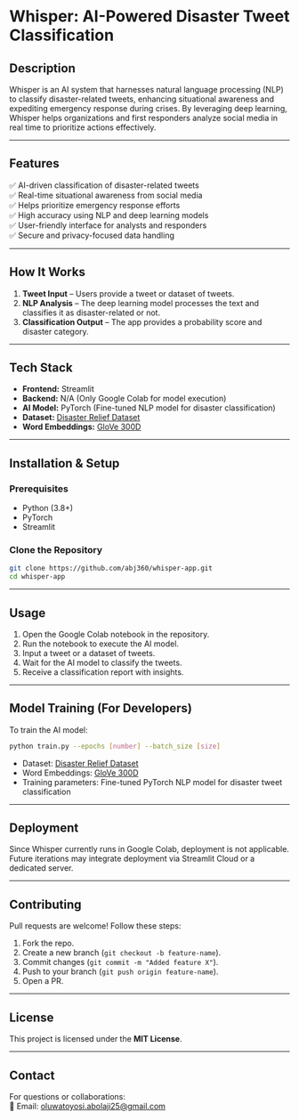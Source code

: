 # Whisper: AI-Powered Disaster Tweet Classification

## Description
Whisper is an AI system that harnesses natural language processing (NLP) to classify disaster-related tweets, enhancing situational awareness and expediting emergency response during crises. By leveraging deep learning, Whisper helps organizations and first responders analyze social media in real time to prioritize actions effectively.

---

## Features
✅ AI-driven classification of disaster-related tweets  
✅ Real-time situational awareness from social media  
✅ Helps prioritize emergency response efforts  
✅ High accuracy using NLP and deep learning models  
✅ User-friendly interface for analysts and responders  
✅ Secure and privacy-focused data handling  

---

## How It Works
1. **Tweet Input** – Users provide a tweet or dataset of tweets.  
2. **NLP Analysis** – The deep learning model processes the text and classifies it as disaster-related or not.  
3. **Classification Output** – The app provides a probability score and disaster category.  

---

## Tech Stack
- **Frontend:** Streamlit  
- **Backend:** N/A (Only Google Colab for model execution)  
- **AI Model:** PyTorch (Fine-tuned NLP model for disaster classification)  
- **Dataset:** [Disaster Relief Dataset](https://storage.googleapis.com/inspirit-ai-data-bucket-1/Data/AI%20Scholars/Sessions%206%20-%2010%20(Projects)/Project%20-%20Disaster%20Relief/disaster_data.csv)  
- **Word Embeddings:** [GloVe 300D](http://nlp.uoregon.edu/download/embeddings/glove.6B.300d.txt)  

---

## Installation & Setup
### Prerequisites
- Python (3.8+)
- PyTorch
- Streamlit

### Clone the Repository
```bash
git clone https://github.com/abj360/whisper-app.git
cd whisper-app
```

---

## Usage
1. Open the Google Colab notebook in the repository.
2. Run the notebook to execute the AI model.
3. Input a tweet or a dataset of tweets.
4. Wait for the AI model to classify the tweets.
5. Receive a classification report with insights.  

---

## Model Training (For Developers)
To train the AI model:
```bash
python train.py --epochs [number] --batch_size [size]
```
- Dataset: [Disaster Relief Dataset](https://storage.googleapis.com/inspirit-ai-data-bucket-1/Data/AI%20Scholars/Sessions%206%20-%2010%20(Projects)/Project%20-%20Disaster%20Relief/disaster_data.csv)  
- Word Embeddings: [GloVe 300D](http://nlp.uoregon.edu/download/embeddings/glove.6B.300d.txt)  
- Training parameters: Fine-tuned PyTorch NLP model for disaster tweet classification  

---

## Deployment
Since Whisper currently runs in Google Colab, deployment is not applicable. Future iterations may integrate deployment via Streamlit Cloud or a dedicated server.

---

## Contributing
Pull requests are welcome! Follow these steps:
1. Fork the repo.
2. Create a new branch (`git checkout -b feature-name`).
3. Commit changes (`git commit -m "Added feature X"`).
4. Push to your branch (`git push origin feature-name`).
5. Open a PR.

---

## License
This project is licensed under the **MIT License**.

---

## Contact
For questions or collaborations:  
📧 Email: oluwatoyosi.abolaji25@gmail.com  
